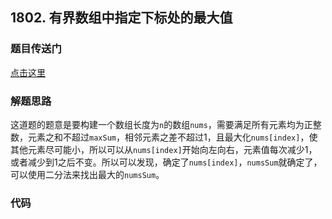 ## 1802. 有界数组中指定下标处的最大值

### 题目传送门

[点击这里](https://leetcode.cn/problems/maximum-value-at-a-given-index-in-a-bounded-array/)

### 解题思路

这道题的题意是要构建一个数组长度为`n`的数组`nums`，需要满足所有元素均为正整数，元素之和不超过`maxSum`，相邻元素之差不超过1，且最大化`nums[index]`，使其他元素尽可能小，所以可以从`nums[index]`开始向左向右，元素值每次减少1，或者减少到1之后不变。所以可以发现，确定了`nums[index]`，`numsSum`就确定了，可以使用二分法来找出最大的`numsSum`。

### 代码

```go

```
